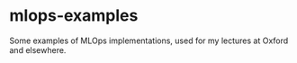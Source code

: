 # mlops-examples
Some examples of MLOps implementations, used for my lectures at Oxford and elsewhere.
